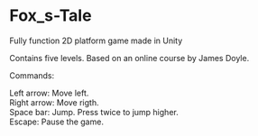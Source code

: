 # Fox_s-Tale
Fully function 2D platform game made in Unity

Contains five levels. Based on an online course by James Doyle.

Commands:

Left arrow: Move left.  
Right arrow: Move rigth.  
Space bar: Jump. Press twice to jump higher.  
Escape: Pause the game.  

